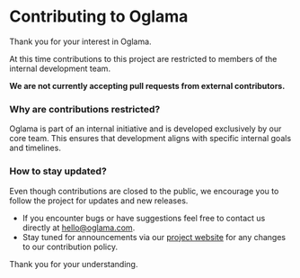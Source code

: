 # Contributing to Oglama

Thank you for your interest in Oglama.

At this time contributions to this project are restricted to members of the internal development team.

**We are not currently accepting pull requests from external contributors.**

### Why are contributions restricted?

Oglama is part of an internal initiative and is developed exclusively by our core team. This ensures that development aligns with specific internal goals and timelines.

### How to stay updated?

Even though contributions are closed to the public, we encourage you to follow the project for updates and new releases.

-   If you encounter bugs or have suggestions feel free to contact us directly at <hello@oglama.com>.
-   Stay tuned for announcements via our [project website](https://oglama.com) for any changes to our contribution policy.

Thank you for your understanding.
